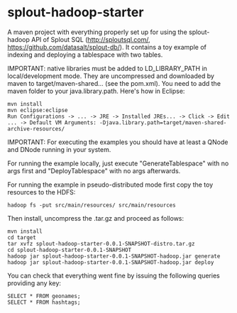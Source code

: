 splout-hadoop-starter
=====================

A maven project with everything properly set up for using the splout-hadoop API of Splout SQL (http://sploutsql.com/, https://github.com/datasalt/splout-db/).
It contains a toy example of indexing and deploying a tablespace with two tables.

IMPORTANT: native libraries must be added to LD_LIBRARY_PATH in local/development mode.
They are uncompressed and downloaded by maven to target/maven-shared... (see the pom.xml). You need to add the maven folder to your java.library.path.
Here's how in Eclipse:

	mvn install
	mvn eclipse:eclipse
	Run Configurations -> ... -> JRE -> Installed JREs... -> Click -> Edit ... -> Default VM Arguments: -Djava.library.path=target/maven-shared-archive-resources/
	
IMPORTANT: For executing the examples you should have at least a QNode and DNode running in your system.

For running the example locally, just execute "GenerateTablespace" with no args first and "DeployTablespace" with no args afterwards.

For running the example in pseudo-distributed mode first copy the toy resources to the HDFS:

	hadoop fs -put src/main/resources/ src/main/resources
	
Then install, uncompress the .tar.gz and proceed as follows:

	mvn install
	cd target
	tar xvfz splout-hadoop-starter-0.0.1-SNAPSHOT-distro.tar.gz
	cd splout-hadoop-starter-0.0.1-SNAPSHOT
	hadoop jar splout-hadoop-starter-0.0.1-SNAPSHOT-hadoop.jar generate
	hadoop jar splout-hadoop-starter-0.0.1-SNAPSHOT-hadoop.jar deploy

You can check that everything went fine by issuing the following queries providing any key:

	SELECT * FROM geonames;
	SELECT * FROM hashtags;
